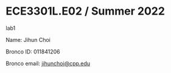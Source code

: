 # ECE3301L.E02 / Summer 2022

lab1

Name: Jihun Choi

Bronco ID: 011841206

Bronco email: jihunchoi@cpp.edu
